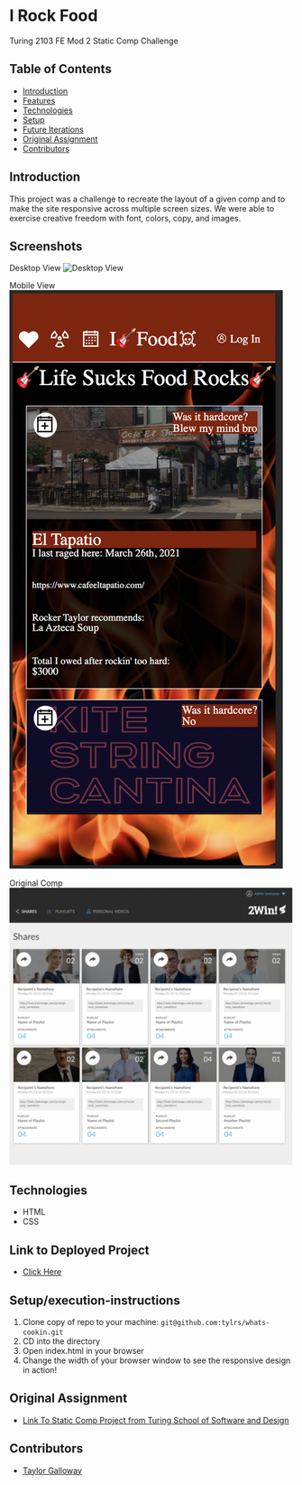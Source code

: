 # I Rock Food

Turing 2103 FE Mod 2 Static Comp Challenge

## Table of Contents

- [Introduction](#introduction)
- [Features](#Screenshots)
- [Technologies](#Technologies)
- [Setup](#Setup/execution-Instructions)
- [Future Iterations](#Future)
- [Original Assignment](#Original)
- [Contributors](#Contributors)

## Introduction

This project was a challenge to recreate the layout of a given comp and to make the site responsive across multiple screen sizes. We were able to exercise creative freedom with font, colors, copy, and images.

## Screenshots
Desktop View
![Desktop View](./assets/desktop-view.png)

Mobile View
![Mobile View](./assets/mobile-view.png)

Original Comp
![Original Comp](./assets/original-comp.png)

## Technologies
- HTML
- CSS

## Link to Deployed Project
- [Click Here]()

## Setup/execution-instructions

1. Clone copy of repo to your machine: `git@github.com:tylrs/whats-cookin.git`
2. CD into the directory
3. Open index.html in your browser
4. Change the width of your browser window to see the responsive design in action!

## Original Assignment

- [Link To Static Comp Project from Turing School of Software and Design](https://frontend.turing.edu/projects/module-1/m1-static-comp)

## Contributors

- [Taylor Galloway](https://github.com/tylrs)
